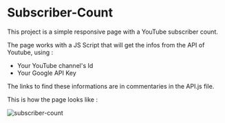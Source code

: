 # Subscriber-Count

This project is a simple responsive page with a YouTube subscriber count.

The page works with a JS Script that will get the infos from the API of Youtube, using :

- Your YouTube channel's Id
- Your Google API Key

The links to find these informations are in commentaries in the API.js file.

This is how the page looks like :

![subscriber-count](https://github.com/Eliaccess/Subscriber-Count/blob/master/webpage-look.PNG)
